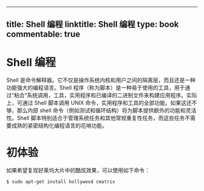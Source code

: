 
---
title: Shell 编程
linktitle: Shell 编程
type: book
commentable: true
---

# Shell 编程

Shell 是命令解释器。它不仅是操作系统内核和用户之间的隔离层，而且还是一种功能强大的编程语言。Shell 程序（称为脚本）是一种易于使用的工具，用于通过“粘合”系统调用，工具，实用程序和已编译的二进制文件来构建应用程序。实际上，可通过 Shell 脚本调用 UNIX 命令，实用程序和工具的全部功能。如果这还不够，那么内部 shell 命令（例如测试和循环结构）将为脚本提供额外的功能和灵活性。Shell 脚本特别适合于管理系统任务和其他常规重复性任务，而这些任务不需要成熟的紧密结构化编程语言的花哨功能。

# 初体验

如果希望复现好莱坞大片中的酷炫效果，可以使用如下命令：

```sh
$ sudo apt-get install hollywood cmatrix
```

    